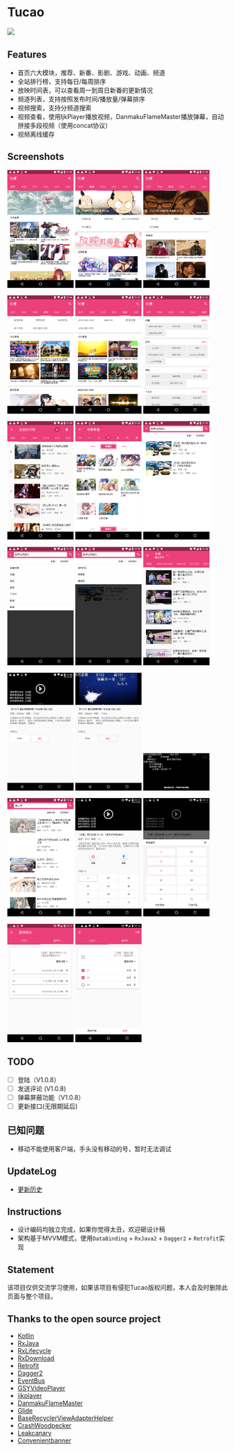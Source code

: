 # Tucao
![](http://www.tucao.tv/skin2013/banner.jpg)

## Features
- 首页六大模块，推荐、新番、影剧、游戏、动画、频道
- 全站排行榜，支持每日/每周排序
- 放映时间表，可以查看周一到周日新番的更新情况
- 频道列表，支持按照发布时间/播放量/弹幕排序
- 视频搜索，支持分频道搜索
- 视频查看，使用IjkPlayer播放视频，DanmakuFlameMaster播放弹幕，自动拼接多段视频（使用concat协议）
- 视频离线缓存

## Screenshots
<a href="art/1.png"><img src="art/1.png" width="30%"/></a>
<a href="art/2.png"><img src="art/2.png" width="30%"/></a>
<a href="art/3.png"><img src="art/3.png" width="30%"/></a>

<a href="art/4.png"><img src="art/4.png" width="30%"/></a>
<a href="art/5.png"><img src="art/5.png" width="30%"/></a>
<a href="art/6.png"><img src="art/6.png" width="30%"/></a>

<a href="art/7.png"><img src="art/7.png" width="30%"/></a>
<a href="art/8.png"><img src="art/8.png" width="30%"/></a>
<a href="art/9.png"><img src="art/9.png" width="30%"/></a>

<a href="art/10.png"><img src="art/10.png" width="30%"/></a>
<a href="art/11.png"><img src="art/11.png" width="30%"/></a>
<a href="art/12.png"><img src="art/12.png" width="30%"/></a>

<a href="art/13.png"><img src="art/13.png" width="30%"/></a>
<a href="art/14.png"><img src="art/14.png" width="30%"/></a>
<a href="art/15.png"><img src="art/15.png" width="30%"/></a>

<a href="art/16.png"><img src="art/16.png" width="30%"/></a>
<a href="art/17.png"><img src="art/17.png" width="30%"/></a>
<a href="art/18.png"><img src="art/18.png" width="30%"/></a>

<a href="art/19.png"><img src="art/19.png" width="30%"/></a>
<a href="art/20.png"><img src="art/20.png" width="30%"/></a>

## TODO
- [ ] 登陆（V1.0.8）
- [ ] 发送评论 (V1.0.8)
- [ ] 弹幕屏蔽功能（V1.0.8）
- [ ] 更新接口(无限期延后)

## 已知问题
- 移动不能使用客户端，手头没有移动的号，暂时无法调试

## UpdateLog
- [更新历史](https://github.com/blackbbc/Tucao/blob/master/changelog.md)

## Instructions
- 设计编码均独立完成，如果你觉得太丑，欢迎砸设计稿
- 架构基于MVVM模式，使用`DataBinding` + `RxJava2` + `Dagger2` + `Retrofit`实现

## Statement
该项目仅供交流学习使用，如果该项目有侵犯Tucao版权问题，本人会及时删除此页面与整个项目。

## Thanks to the open source project
- [Kotlin](https://github.com/JetBrains/kotlin)
- [RxJava](https://github.com/ReactiveX/RxJava)
- [RxLifecycle](https://github.com/trello/RxLifecycle)
- [RxDownload](https://github.com/ssseasonnn/RxDownload)
- [Retrofit](https://github.com/square/retrofit)
- [Dagger2](https://github.com/google/dagger)
- [EventBus](https://github.com/greenrobot/EventBus)
- [GSYVideoPlayer](https://github.com/CarGuo/GSYVideoPlayer)
- [ijkplayer](https://github.com/Bilibili/ijkplayer)
- [DanmakuFlameMaster](https://github.com/Bilibili/DanmakuFlameMaster)
- [Glide](https://github.com/bumptech/glide)
- [BaseRecyclerViewAdapterHelper](https://github.com/CymChad/BaseRecyclerViewAdapterHelper)
- [CrashWoodpecker](https://github.com/drakeet/CrashWoodpecker)
- [Leakcanary](https://github.com/square/leakcanary)
- [Convenientbanner](https://github.com/saiwu-bigkoo/Android-ConvenientBanner)
